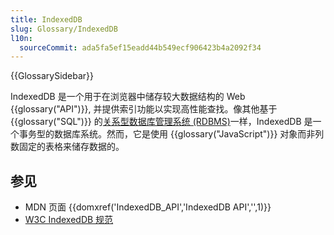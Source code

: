 ```yaml
---
title: IndexedDB
slug: Glossary/IndexedDB
l10n:
  sourceCommit: ada5fa5ef15eadd44b549ecf906423b4a2092f34
---
```


{{GlossarySidebar}}

IndexedDB 是一个用于在浏览器中储存较大数据结构的 Web {{glossary("API")}}, 并提供索引功能以实现高性能查找。像其他基于 {{glossary("SQL")}} 的[关系型数据库管理系统 (RDBMS)](https://en.wikipedia.org/wiki/Relational_database_management_system)一样，IndexedDB 是一个事务型的数据库系统。然而，它是使用 {{glossary("JavaScript")}} 对象而非列数固定的表格来储存数据的。

## 参见

- MDN 页面 {{domxref('IndexedDB_API','IndexedDB API','',1)}}
- [W3C IndexedDB 规范](https://w3c.github.io/IndexedDB/)
